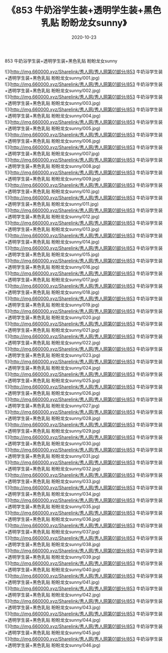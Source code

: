﻿---
layout: post
title:  《853 牛奶浴学生装+透明学生装+黑色乳贴 盼盼龙女sunny》
date:   2020-10-23
img: http://img.660000.xyz/Sharelink/秀人网/秀人网第01部分/853 牛奶浴学生装+透明学生装+黑色乳贴 盼盼龙女sunny/000.jpg
categories: [美女, 清纯, 唯美]
---

853 牛奶浴学生装+透明学生装+黑色乳贴 盼盼龙女sunny

  ![](http://img.660000.xyz/Sharelink/秀人网/秀人网第01部分/853 牛奶浴学生装+透明学生装+黑色乳贴 盼盼龙女sunny/001.jpg) <br> ![](http://img.660000.xyz/Sharelink/秀人网/秀人网第01部分/853 牛奶浴学生装+透明学生装+黑色乳贴 盼盼龙女sunny/002.jpg) <br> ![](http://img.660000.xyz/Sharelink/秀人网/秀人网第01部分/853 牛奶浴学生装+透明学生装+黑色乳贴 盼盼龙女sunny/003.jpg) <br> ![](http://img.660000.xyz/Sharelink/秀人网/秀人网第01部分/853 牛奶浴学生装+透明学生装+黑色乳贴 盼盼龙女sunny/004.jpg) <br> ![](http://img.660000.xyz/Sharelink/秀人网/秀人网第01部分/853 牛奶浴学生装+透明学生装+黑色乳贴 盼盼龙女sunny/005.jpg) <br> ![](http://img.660000.xyz/Sharelink/秀人网/秀人网第01部分/853 牛奶浴学生装+透明学生装+黑色乳贴 盼盼龙女sunny/006.jpg) <br> ![](http://img.660000.xyz/Sharelink/秀人网/秀人网第01部分/853 牛奶浴学生装+透明学生装+黑色乳贴 盼盼龙女sunny/007.jpg) <br> ![](http://img.660000.xyz/Sharelink/秀人网/秀人网第01部分/853 牛奶浴学生装+透明学生装+黑色乳贴 盼盼龙女sunny/008.jpg) <br> ![](http://img.660000.xyz/Sharelink/秀人网/秀人网第01部分/853 牛奶浴学生装+透明学生装+黑色乳贴 盼盼龙女sunny/009.jpg) <br> ![](http://img.660000.xyz/Sharelink/秀人网/秀人网第01部分/853 牛奶浴学生装+透明学生装+黑色乳贴 盼盼龙女sunny/010.jpg) <br> ![](http://img.660000.xyz/Sharelink/秀人网/秀人网第01部分/853 牛奶浴学生装+透明学生装+黑色乳贴 盼盼龙女sunny/011.jpg) <br> ![](http://img.660000.xyz/Sharelink/秀人网/秀人网第01部分/853 牛奶浴学生装+透明学生装+黑色乳贴 盼盼龙女sunny/012.jpg) <br> ![](http://img.660000.xyz/Sharelink/秀人网/秀人网第01部分/853 牛奶浴学生装+透明学生装+黑色乳贴 盼盼龙女sunny/013.jpg) <br> ![](http://img.660000.xyz/Sharelink/秀人网/秀人网第01部分/853 牛奶浴学生装+透明学生装+黑色乳贴 盼盼龙女sunny/014.jpg) <br> ![](http://img.660000.xyz/Sharelink/秀人网/秀人网第01部分/853 牛奶浴学生装+透明学生装+黑色乳贴 盼盼龙女sunny/015.jpg) <br> ![](http://img.660000.xyz/Sharelink/秀人网/秀人网第01部分/853 牛奶浴学生装+透明学生装+黑色乳贴 盼盼龙女sunny/016.jpg) <br> ![](http://img.660000.xyz/Sharelink/秀人网/秀人网第01部分/853 牛奶浴学生装+透明学生装+黑色乳贴 盼盼龙女sunny/017.jpg) <br> ![](http://img.660000.xyz/Sharelink/秀人网/秀人网第01部分/853 牛奶浴学生装+透明学生装+黑色乳贴 盼盼龙女sunny/018.jpg) <br> ![](http://img.660000.xyz/Sharelink/秀人网/秀人网第01部分/853 牛奶浴学生装+透明学生装+黑色乳贴 盼盼龙女sunny/019.jpg) <br> ![](http://img.660000.xyz/Sharelink/秀人网/秀人网第01部分/853 牛奶浴学生装+透明学生装+黑色乳贴 盼盼龙女sunny/020.jpg) <br> ![](http://img.660000.xyz/Sharelink/秀人网/秀人网第01部分/853 牛奶浴学生装+透明学生装+黑色乳贴 盼盼龙女sunny/021.jpg) <br> ![](http://img.660000.xyz/Sharelink/秀人网/秀人网第01部分/853 牛奶浴学生装+透明学生装+黑色乳贴 盼盼龙女sunny/022.jpg) <br> ![](http://img.660000.xyz/Sharelink/秀人网/秀人网第01部分/853 牛奶浴学生装+透明学生装+黑色乳贴 盼盼龙女sunny/023.jpg) <br> ![](http://img.660000.xyz/Sharelink/秀人网/秀人网第01部分/853 牛奶浴学生装+透明学生装+黑色乳贴 盼盼龙女sunny/024.jpg) <br> ![](http://img.660000.xyz/Sharelink/秀人网/秀人网第01部分/853 牛奶浴学生装+透明学生装+黑色乳贴 盼盼龙女sunny/025.jpg) <br> ![](http://img.660000.xyz/Sharelink/秀人网/秀人网第01部分/853 牛奶浴学生装+透明学生装+黑色乳贴 盼盼龙女sunny/026.jpg) <br> ![](http://img.660000.xyz/Sharelink/秀人网/秀人网第01部分/853 牛奶浴学生装+透明学生装+黑色乳贴 盼盼龙女sunny/027.jpg) <br> ![](http://img.660000.xyz/Sharelink/秀人网/秀人网第01部分/853 牛奶浴学生装+透明学生装+黑色乳贴 盼盼龙女sunny/028.jpg) <br> ![](http://img.660000.xyz/Sharelink/秀人网/秀人网第01部分/853 牛奶浴学生装+透明学生装+黑色乳贴 盼盼龙女sunny/029.jpg) <br> ![](http://img.660000.xyz/Sharelink/秀人网/秀人网第01部分/853 牛奶浴学生装+透明学生装+黑色乳贴 盼盼龙女sunny/030.jpg) <br> ![](http://img.660000.xyz/Sharelink/秀人网/秀人网第01部分/853 牛奶浴学生装+透明学生装+黑色乳贴 盼盼龙女sunny/031.jpg) <br> ![](http://img.660000.xyz/Sharelink/秀人网/秀人网第01部分/853 牛奶浴学生装+透明学生装+黑色乳贴 盼盼龙女sunny/032.jpg) <br> ![](http://img.660000.xyz/Sharelink/秀人网/秀人网第01部分/853 牛奶浴学生装+透明学生装+黑色乳贴 盼盼龙女sunny/033.jpg) <br> ![](http://img.660000.xyz/Sharelink/秀人网/秀人网第01部分/853 牛奶浴学生装+透明学生装+黑色乳贴 盼盼龙女sunny/034.jpg) <br> ![](http://img.660000.xyz/Sharelink/秀人网/秀人网第01部分/853 牛奶浴学生装+透明学生装+黑色乳贴 盼盼龙女sunny/035.jpg) <br> ![](http://img.660000.xyz/Sharelink/秀人网/秀人网第01部分/853 牛奶浴学生装+透明学生装+黑色乳贴 盼盼龙女sunny/036.jpg) <br> ![](http://img.660000.xyz/Sharelink/秀人网/秀人网第01部分/853 牛奶浴学生装+透明学生装+黑色乳贴 盼盼龙女sunny/037.jpg) <br> ![](http://img.660000.xyz/Sharelink/秀人网/秀人网第01部分/853 牛奶浴学生装+透明学生装+黑色乳贴 盼盼龙女sunny/038.jpg) <br> ![](http://img.660000.xyz/Sharelink/秀人网/秀人网第01部分/853 牛奶浴学生装+透明学生装+黑色乳贴 盼盼龙女sunny/039.jpg) <br> ![](http://img.660000.xyz/Sharelink/秀人网/秀人网第01部分/853 牛奶浴学生装+透明学生装+黑色乳贴 盼盼龙女sunny/040.jpg) <br> ![](http://img.660000.xyz/Sharelink/秀人网/秀人网第01部分/853 牛奶浴学生装+透明学生装+黑色乳贴 盼盼龙女sunny/041.jpg) <br> ![](http://img.660000.xyz/Sharelink/秀人网/秀人网第01部分/853 牛奶浴学生装+透明学生装+黑色乳贴 盼盼龙女sunny/042.jpg) <br> ![](http://img.660000.xyz/Sharelink/秀人网/秀人网第01部分/853 牛奶浴学生装+透明学生装+黑色乳贴 盼盼龙女sunny/043.jpg) <br> ![](http://img.660000.xyz/Sharelink/秀人网/秀人网第01部分/853 牛奶浴学生装+透明学生装+黑色乳贴 盼盼龙女sunny/044.jpg) <br> ![](http://img.660000.xyz/Sharelink/秀人网/秀人网第01部分/853 牛奶浴学生装+透明学生装+黑色乳贴 盼盼龙女sunny/045.jpg) <br> ![](http://img.660000.xyz/Sharelink/秀人网/秀人网第01部分/853 牛奶浴学生装+透明学生装+黑色乳贴 盼盼龙女sunny/046.jpg) <br>